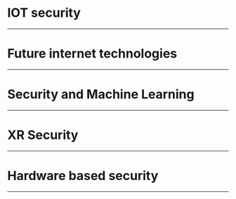 # IOT security



---
# Future internet technologies


---
# Security and Machine Learning


---
# XR Security


---
# Hardware based security


---